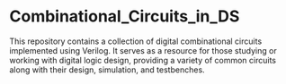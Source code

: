 # Combinational_Circuits_in_DS
This repository contains a collection of digital combinational circuits implemented using Verilog. It serves as a resource for those studying or working with digital logic design, providing a variety of common circuits along with their design, simulation, and testbenches.
